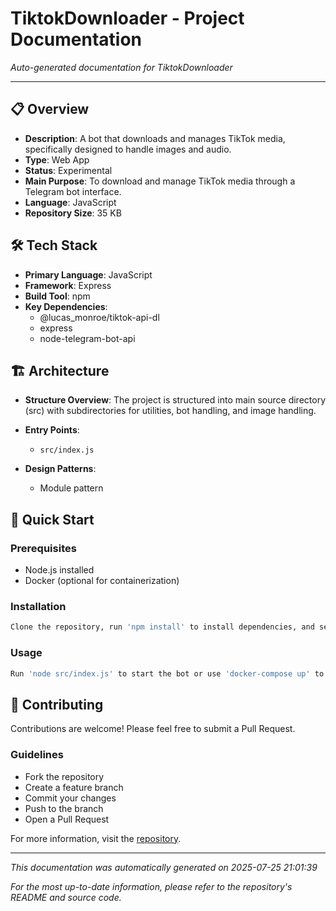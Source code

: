 # TiktokDownloader - Project Documentation

*Auto-generated documentation for TiktokDownloader*

---

## 📋 Overview

- **Description**: A bot that downloads and manages TikTok media, specifically designed to handle images and audio.
- **Type**: Web App
- **Status**: Experimental
- **Main Purpose**: To download and manage TikTok media through a Telegram bot interface.
- **Language**: JavaScript
- **Repository Size**: 35 KB

## 🛠 Tech Stack

- **Primary Language**: JavaScript
- **Framework**: Express
- **Build Tool**: npm
- **Key Dependencies**:
  - @lucas_monroe/tiktok-api-dl
  - express
  - node-telegram-bot-api

## 🏗 Architecture

- **Structure Overview**: The project is structured into main source directory (src) with subdirectories for utilities, bot handling, and image handling.

- **Entry Points**:
  - `src/index.js`

- **Design Patterns**:
  - Module pattern

## 🚀 Quick Start

### Prerequisites
- Node.js installed
- Docker (optional for containerization)

### Installation
```bash
Clone the repository, run 'npm install' to install dependencies, and set up the .env file with necessary environment variables.
```

### Usage
```bash
Run 'node src/index.js' to start the bot or use 'docker-compose up' to run it in a Docker container.
```

## 🤝 Contributing

Contributions are welcome! Please feel free to submit a Pull Request.

### Guidelines
- Fork the repository
- Create a feature branch
- Commit your changes
- Push to the branch
- Open a Pull Request

For more information, visit the [repository](https://github.com/Cannass/TiktokDownloader).

---

*This documentation was automatically generated on 2025-07-25 21:01:39*

*For the most up-to-date information, please refer to the repository's README and source code.*